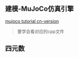 ## 建模-MuJoCo仿真引擎
[mujoco tutorial cn-version](https://shawshai.cn/2023/04/13/mujoco-tutorial/)
> 要学会看对应的cpp文件

## 四元数
